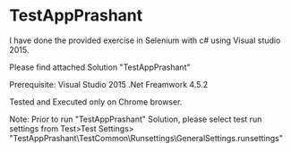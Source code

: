 # TestAppPrashant
I have done the provided exercise in Selenium with c# using Visual studio 2015.

Please find attached Solution "TestAppPrashant"

Prerequisite: 
Visual Studio 2015
.Net Freamwork 4.5.2

Tested and Executed only on Chrome browser.


Note: Prior to run "TestAppPrashant" Solution, please select test run settings from Test>Test Settings>
"TestAppPrashant\TestCommon\Runsettings\GeneralSettings.runsettings"


